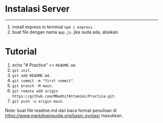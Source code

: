 # Instalasi Server
----
1. install express in terminal `npm i express`
2. buat file dengan nama `app.js`. jika suda ada, abaikan

# Tutorial

1. echo "# Practice" >> `README.md`.
2. `git init`.
3. `git add README.md`.
4. `git commit -m "first commit"`.
5. `git branch -M main`.
6. `git remote add origin https://github.com/MNadhifAttamimi/Practice.git`.
7. `git push -u origin main`.

Note:
buat file readme.md dan baca format penulisan di https://www.markdownguide.org/basic-syntax/ masukkan.

